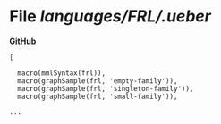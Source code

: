 # File _languages/FRL/.ueber_
**[GitHub](https://github.com/softlang/yas/blob/master/languages/FRL/.ueber)**
```
[

  macro(mmlSyntax(frl)),
  macro(graphSample(frl, 'empty-family')),
  macro(graphSample(frl, 'singleton-family')),
  macro(graphSample(frl, 'small-family')),

...
```
